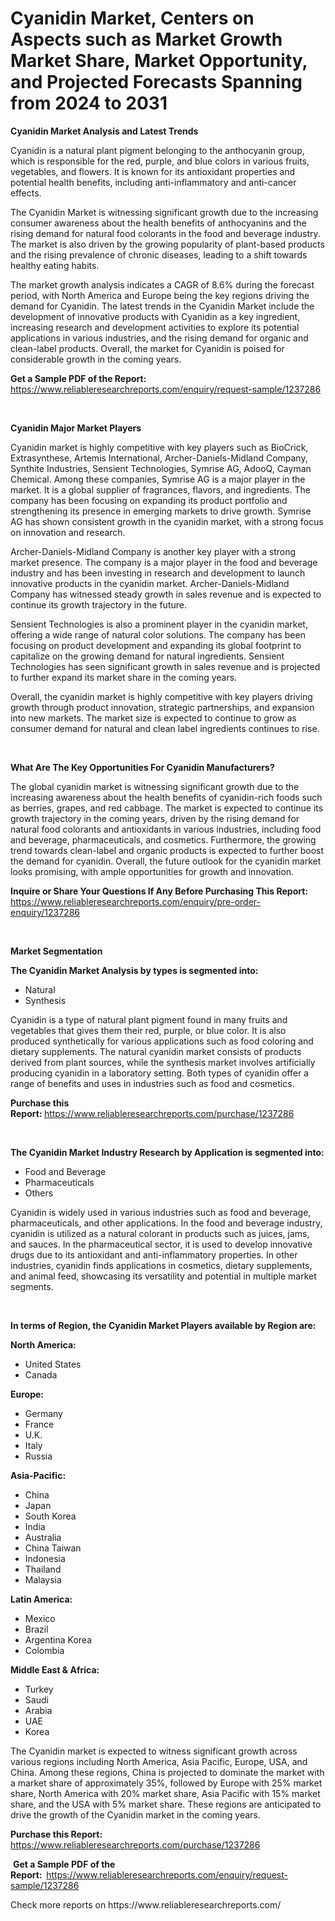 <p><h1>Cyanidin Market, Centers on Aspects such as Market Growth Market Share, Market Opportunity, and Projected Forecasts Spanning from 2024 to 2031</h1></p><p><strong>Cyanidin Market Analysis and Latest Trends</strong></p>
<p><p>Cyanidin is a natural plant pigment belonging to the anthocyanin group, which is responsible for the red, purple, and blue colors in various fruits, vegetables, and flowers. It is known for its antioxidant properties and potential health benefits, including anti-inflammatory and anti-cancer effects.</p><p>The Cyanidin Market is witnessing significant growth due to the increasing consumer awareness about the health benefits of anthocyanins and the rising demand for natural food colorants in the food and beverage industry. The market is also driven by the growing popularity of plant-based products and the rising prevalence of chronic diseases, leading to a shift towards healthy eating habits.</p><p>The market growth analysis indicates a CAGR of 8.6% during the forecast period, with North America and Europe being the key regions driving the demand for Cyanidin. The latest trends in the Cyanidin Market include the development of innovative products with Cyanidin as a key ingredient, increasing research and development activities to explore its potential applications in various industries, and the rising demand for organic and clean-label products. Overall, the market for Cyanidin is poised for considerable growth in the coming years.</p></p>
<p><strong>Get a Sample PDF of the Report:&nbsp;</strong> <a href="https://www.reliableresearchreports.com/enquiry/request-sample/1237286">https://www.reliableresearchreports.com/enquiry/request-sample/1237286</a></p>
<p>&nbsp;</p>
<p><strong>Cyanidin Major Market Players</strong></p>
<p><p>Cyanidin market is highly competitive with key players such as BioCrick, Extrasynthese, Artemis International, Archer-Daniels-Midland Company, Synthite Industries, Sensient Technologies, Symrise AG, AdooQ, Cayman Chemical. Among these companies, Symrise AG is a major player in the market. It is a global supplier of fragrances, flavors, and ingredients. The company has been focusing on expanding its product portfolio and strengthening its presence in emerging markets to drive growth. Symrise AG has shown consistent growth in the cyanidin market, with a strong focus on innovation and research.</p><p>Archer-Daniels-Midland Company is another key player with a strong market presence. The company is a major player in the food and beverage industry and has been investing in research and development to launch innovative products in the cyanidin market. Archer-Daniels-Midland Company has witnessed steady growth in sales revenue and is expected to continue its growth trajectory in the future.</p><p>Sensient Technologies is also a prominent player in the cyanidin market, offering a wide range of natural color solutions. The company has been focusing on product development and expanding its global footprint to capitalize on the growing demand for natural ingredients. Sensient Technologies has seen significant growth in sales revenue and is projected to further expand its market share in the coming years.</p><p>Overall, the cyanidin market is highly competitive with key players driving growth through product innovation, strategic partnerships, and expansion into new markets. The market size is expected to continue to grow as consumer demand for natural and clean label ingredients continues to rise.</p></p>
<p>&nbsp;</p>
<p><strong>What Are The Key Opportunities For Cyanidin Manufacturers?</strong></p>
<p><p>The global cyanidin market is witnessing significant growth due to the increasing awareness about the health benefits of cyanidin-rich foods such as berries, grapes, and red cabbage. The market is expected to continue its growth trajectory in the coming years, driven by the rising demand for natural food colorants and antioxidants in various industries, including food and beverage, pharmaceuticals, and cosmetics. Furthermore, the growing trend towards clean-label and organic products is expected to further boost the demand for cyanidin. Overall, the future outlook for the cyanidin market looks promising, with ample opportunities for growth and innovation.</p></p>
<p><strong>Inquire or Share Your Questions If Any Before Purchasing This Report:</strong> <a href="https://www.reliableresearchreports.com/enquiry/pre-order-enquiry/1237286">https://www.reliableresearchreports.com/enquiry/pre-order-enquiry/1237286</a></p>
<p>&nbsp;</p>
<p><strong>Market Segmentation</strong></p>
<p><strong>The Cyanidin Market Analysis by types is segmented into:</strong></p>
<p><ul><li>Natural</li><li>Synthesis</li></ul></p>
<p><p>Cyanidin is a type of natural plant pigment found in many fruits and vegetables that gives them their red, purple, or blue color. It is also produced synthetically for various applications such as food coloring and dietary supplements. The natural cyanidin market consists of products derived from plant sources, while the synthesis market involves artificially producing cyanidin in a laboratory setting. Both types of cyanidin offer a range of benefits and uses in industries such as food and cosmetics.</p></p>
<p><strong>Purchase this Report:&nbsp;</strong><a href="https://www.reliableresearchreports.com/purchase/1237286">https://www.reliableresearchreports.com/purchase/1237286</a></p>
<p>&nbsp;</p>
<p><strong>The Cyanidin Market Industry Research by Application is segmented into:</strong></p>
<p><ul><li>Food and Beverage</li><li>Pharmaceuticals</li><li>Others</li></ul></p>
<p><p>Cyanidin is widely used in various industries such as food and beverage, pharmaceuticals, and other applications. In the food and beverage industry, cyanidin is utilized as a natural colorant in products such as juices, jams, and sauces. In the pharmaceutical sector, it is used to develop innovative drugs due to its antioxidant and anti-inflammatory properties. In other industries, cyanidin finds applications in cosmetics, dietary supplements, and animal feed, showcasing its versatility and potential in multiple market segments.</p></p>
<p>&nbsp;</p>
<p><strong>In terms of Region, the Cyanidin Market Players available by Region are:</strong></p>
<p>
    <p> <strong> North America: </strong>
        <ul>
            <li>United States</li>
            <li>Canada</li>
        </ul>
        </p> 
    <p> <strong> Europe: </strong>
        <ul>
            <li>Germany</li>
            <li>France</li>
            <li>U.K.</li>
            <li>Italy</li>
            <li>Russia</li>
        </ul>
        </p> 
    <p> <strong> Asia-Pacific: </strong>
        <ul>
            <li>China</li>
            <li>Japan</li>
            <li>South Korea</li>
            <li>India</li>
            <li>Australia</li>
            <li>China Taiwan</li>
            <li>Indonesia</li>
            <li>Thailand</li>
            <li>Malaysia</li>
        </ul>
        </p> 
    <p> <strong> Latin America: </strong>
        <ul>
            <li>Mexico</li>
            <li>Brazil</li>
            <li>Argentina Korea</li>
            <li>Colombia</li>
        </ul>
        </p> 
    <p> <strong> Middle East & Africa: </strong>
        <ul>
            <li>Turkey</li>
            <li>Saudi</li>
            <li>Arabia</li>
            <li>UAE</li>
            <li>Korea</li>
        </ul>
    </p>
    </p>
<p><p>The Cyanidin market is expected to witness significant growth across various regions including North America, Asia Pacific, Europe, USA, and China. Among these regions, China is projected to dominate the market with a market share of approximately 35%, followed by Europe with 25% market share, North America with 20% market share, Asia Pacific with 15% market share, and the USA with 5% market share. These regions are anticipated to drive the growth of the Cyanidin market in the coming years.</p></p>
<p><strong>Purchase this Report: </strong><a href="https://www.reliableresearchreports.com/purchase/1237286">https://www.reliableresearchreports.com/purchase/1237286</a></p>
<p>&nbsp;<strong>Get a Sample PDF of the Report:&nbsp;&nbsp;</strong><a href="https://www.reliableresearchreports.com/enquiry/request-sample/1237286">https://www.reliableresearchreports.com/enquiry/request-sample/1237286</a></p>
<p><strong></strong></p>
<p>Check more reports on https://www.reliableresearchreports.com/</p>